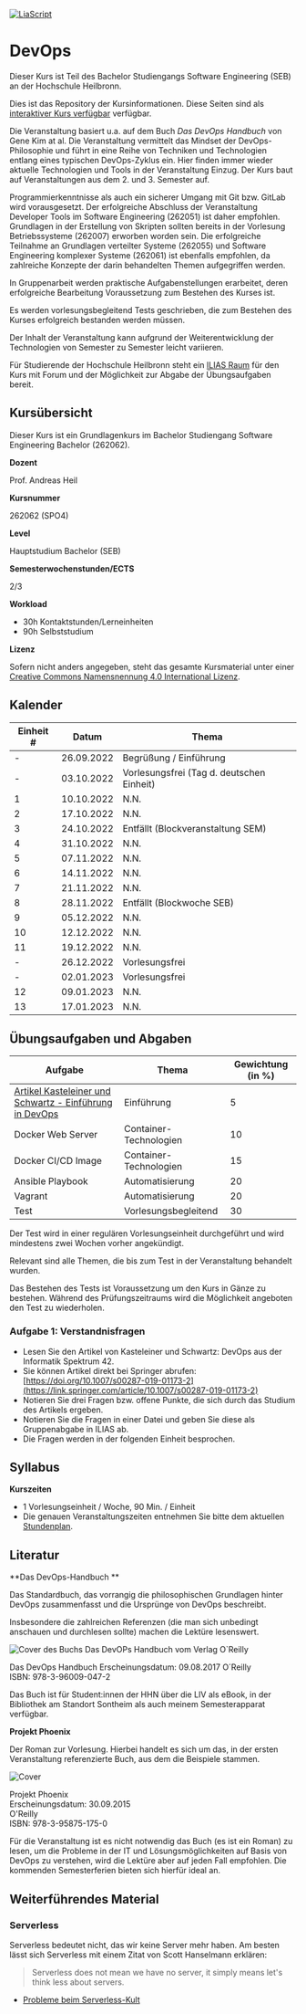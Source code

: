 <!--

author:   Andreas Heil
email:    andreas.heil@hs-heilbronn.de
version:  0.1
language: de
narrator: DE German Male

comment:  

-->


[![LiaScript](https://raw.githubusercontent.com/LiaScript/LiaScript/master/badges/course.svg)](https://LiaScript.github.io/course/?https://github.com/aheil/devops) 

# DevOps

Dieser Kurs ist Teil des Bachelor Studiengangs Software Engineering (SEB) an der Hochschule Heilbronn.

Dies ist das Repository der Kursinformationen. Diese Seiten sind als [interaktiver Kurs verfügbar](https://liascript.github.io/course/?https://github.com/aheil/devops) verfügbar.

Die Veranstaltung basiert u.a. auf dem Buch *Das DevOps Handbuch* von Gene Kim at al. Die Veranstaltung vermittelt das Mindset der DevOps-Philosophie und führt in eine Reihe von Techniken und Technologien entlang eines typischen DevOps-Zyklus ein. Hier finden immer wieder aktuelle Technologien und Tools in der Veranstaltung Einzug. Der Kurs baut auf Veranstaltungen aus dem 2. und 3. Semester auf.

Programmierkenntnisse als auch ein sicherer Umgang mit Git bzw. GitLab wird vorausgesetzt. Der erfolgreiche Abschluss der Veranstaltung Developer Tools im Software Engineering (262051) ist daher empfohlen. Grundlagen in der Erstellung von Skripten sollten bereits in der Vorlesung Betriebssysteme (262007) erworben worden sein. Die erfolgreiche Teilnahme an Grundlagen verteilter Systeme (262055) und Software Engineering komplexer Systeme (262061) ist ebenfalls empfohlen, da zahlreiche Konzepte der darin behandelten Themen aufgegriffen werden.

In Gruppenarbeit werden praktische Aufgabenstellungen erarbeitet, deren erfolgreiche Bearbeitung Voraussetzung zum Bestehen des Kurses ist.

Es werden vorlesungsbegleitend Tests geschrieben, die zum Bestehen des Kurses erfolgreich bestanden werden müssen.

Der Inhalt der Veranstaltung kann aufgrund der Weiterentwicklung der Technologien von Semester zu Semester leicht variieren.

Für Studierende der Hochschule Heilbronn steht ein [ILIAS Raum](https://ilias.hs-heilbronn.de/goto.php?target=crs_262954&client_id=iliashhn) für den Kurs mit Forum und der Möglichkeit zur Abgabe der Übungsaufgaben bereit.

## Kursübersicht 

Dieser Kurs ist ein Grundlagenkurs im Bachelor Studiengang Software Engineering Bachelor (262062).

**Dozent**

Prof. Andreas Heil

**Kursnummer**

262062 (SPO4)

**Level**

Hauptstudium Bachelor (SEB)

**Semesterwochenstunden/ECTS**

2/3

**Workload**
- 30h Kontaktstunden/Lerneinheiten
- 90h Selbststudium

**Lizenz**

Sofern nicht anders angegeben, steht das gesamte Kursmaterial unter einer [Creative Commons Namensnennung 4.0 International Lizenz](https://creativecommons.org/licenses/by/4.0/). 

## Kalender 


| Einheit # | Datum | Thema |
| --- | --- | --- |
|  - | 26.09.2022 | Begrüßung / Einführung |  
|  - | 03.10.2022 | Vorlesungsfrei (Tag d. deutschen Einheit) | 
|  1 | 10.10.2022 | N.N. |
|  2 | 17.10.2022 | N.N. | 
|  3 | 24.10.2022 | Entfällt (Blockveranstaltung SEM) | 
|  4 | 31.10.2022 | N.N.| 
|  5 | 07.11.2022 | N.N. | 
|  6 | 14.11.2022 | N.N. | 
|  7 | 21.11.2022 | N.N. | 
|  8 | 28.11.2022 | Entfällt (Blockwoche SEB) |
|  9 | 05.12.2022 | N.N. | 
| 10 | 12.12.2022 | N.N. | 
| 11 | 19.12.2022 | N.N. | 
|  - | 26.12.2022 | Vorlesungsfrei |
|  - | 02.01.2023 | Vorlesungsfrei | 
| 12 | 09.01.2023 | N.N. |
| 13 | 17.01.2023 | N.N. | 



## Übungsaufgaben und Abgaben

|Aufgabe|Thema|Gewichtung (in %)|
|---|---|---|
| [Artikel Kasteleiner und Schwartz - Einführung in DevOps](#aufgabe-1-verstandnisfragen) |Einführung|5|
|Docker Web Server|Container-Technologien|10|
|Docker CI/CD Image|Container-Technologien|15|
|Ansible Playbook|Automatisierung|20|
|Vagrant|Automatisierung|20|
|Test|Vorlesungsbegleitend|30|

Der Test wird in einer regulären Vorlesungseinheit durchgeführt und wird mindestens zwei Wochen vorher angekündigt.  

Relevant sind alle Themen, die bis zum Test in der Veranstaltung behandelt wurden.  

Das Bestehen des Tests ist Voraussetzung um den Kurs in Gänze zu bestehen.
Während des Prüfungszeitraums wird die Möglichkeit angeboten den Test zu wiederholen.

### Aufgabe 1: Verstandnisfragen

* Lesen Sie den Artikel von Kasteleiner und Schwartz: DevOps aus der Informatik Spektrum 42.
* Sie können Artikel direkt bei Springer abrufen: [https://doi.org/10.1007/s00287-019-01173-2](https://link.springer.com/article/10.1007/s00287-019-01173-2)  
* Notieren Sie drei Fragen bzw. offene Punkte, die sich durch das Studium des Artikels ergeben.  
* Notieren Sie die Fragen in einer Datei und geben Sie diese als Gruppenabgabe in ILIAS ab.
* Die Fragen werden in der folgenden Einheit besprochen.

## Syllabus

**Kurszeiten**

- 1 Vorlesungseinheit / Woche, 90 Min. / Einheit
- Die genauen Veranstaltungszeiten entnehmen Sie bitte dem aktuellen [Stundenplan](https://splan.hs-heilbronn.de/). 

## Literatur

**Das DevOps-Handbuch  **

Das Standardbuch, das vorrangig die philosophischen Grundlagen hinter DevOps zusammenfasst und die Ursprünge von DevOps beschreibt. 

Insbesondere die zahlreichen Referenzen (die man sich unbedingt anschauen und durchlesen sollte) machen die Lektüre lesenswert.

![Cover des Buchs Das DevOPs Handbuch vom Verlag O`Reilly](https://oreilly.de/wp-content/uploads/2020/07/12827.jpg)<!-- style="width: 30%;" -->

Das DevOps Handbuch
Erscheinungsdatum: 09.08.2017
O´Reilly  
ISBN: 978-3-96009-047-2  

Das Buch ist für Student:innen der HHN über die LIV als eBook, in der Bibliothek am Standort Sontheim als auch meinem Semesterapparat verfügbar. 

**Projekt Phoenix**

Der Roman zur Vorlesung. Hierbei handelt es sich um das, in der ersten Veranstaltung referenzierte Buch, aus dem die Beispiele stammen. 

![Cover](https://oreilly.de/wp-content/uploads/2020/07/12508-scaled.jpg)

Projekt Phoenix  
Erscheinungsdatum: 30.09.2015  
O'Reilly  
ISBN: 978-3-95875-175-0  

Für die Veranstaltung ist es nicht notwendig das Buch (es ist ein Roman) zu lesen, um die Probleme in der IT und Lösungsmöglichkeiten auf Basis von DevOps zu verstehen, wird die Lektüre aber auf jeden Fall empfohlen. Die kommenden Semesterferien bieten sich hierfür ideal an. 

## Weiterführendes Material 

### Serverless

Serverless bedeutet nicht, das wir keine Server mehr haben. Am besten lässt sich Serverless mit einem Zitat von Scott Hanselmann erklären: 

> Serverless does not mean we have no server, it simply means let's think less about servers.

- [Probleme beim Serverless-Kult](https://dev.to/brentmitchell/after-5-years-im-out-of-the-serverless-compute-cult-3f6d)
